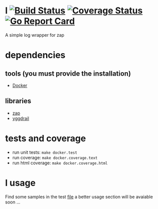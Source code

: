 # l [![Build Status](https://travis-ci.org/rjansen/l.svg?branch=master)](https://travis-ci.org/rjansen/l) [![Coverage Status](https://codecov.io/gh/rjansen/l/branch/master/graph/badge.svg)](https://codecov.io/gh/rjansen/l) [![Go Report Card](https://goreportcard.com/badge/github.com/rjansen/l)](https://goreportcard.com/report/github.com/rjansen/l)

A simple log wrapper for zap

# dependencies
## tools (you must provide the installation)
- [Docker](https://www.docker.com/)

## libraries
- [zap](https://github.com/uber-go/zap)
- [yggdrail](https://github.com/rjansen/yggdrasil)

# tests and coverage
- run unit tests: `make docker.test`
- run coverage: `make docker.coverage.text`
- run html coverage: `make docker.coverage.html`

# l usage
Find some samples in the test [file](zap_test.go) a better usage section will be avaiable soon ...

